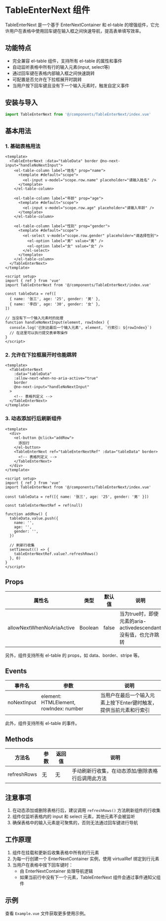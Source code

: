 # TableEnterNext 组件

TableEnterNext 是一个基于 EnterNextContainer 和 el-table 的增强组件，它允许用户在表格中使用回车键在输入框之间快速导航，提高表单填写效率。

## 功能特点

- 完全兼容 el-table 组件，支持所有 el-table 的属性和事件
- 自动监听表格中所有行的输入元素(input, select等)
- 通过回车键在表格内部输入框之间快速跳转
- 可配置是否允许在下拉框展开时跳转
- 当用户按下回车键且没有下一个输入元素时，触发自定义事件

## 安装与导入

```js
import TableEnterNext from '@/components/TableEnterNext/index.vue'
```

## 基本用法

### 1. 基础表格用法

```vue
<template>
  <TableEnterNext :data="tableData" border @no-next-input="handleNoNextInput">
    <el-table-column label="姓名" prop="name">
      <template #default="scope">
        <el-input v-model="scope.row.name" placeholder="请输入姓名" />
      </template>
    </el-table-column>

    <el-table-column label="年龄" prop="age">
      <template #default="scope">
        <el-input v-model="scope.row.age" placeholder="请输入年龄" />
      </template>
    </el-table-column>

    <el-table-column label="性别" prop="gender">
      <template #default="scope">
        <el-select v-model="scope.row.gender" placeholder="请选择性别">
          <el-option label="男" value="男" />
          <el-option label="女" value="女" />
        </el-select>
      </template>
    </el-table-column>
  </TableEnterNext>
</template>

<script setup>
import { ref } from 'vue'
import TableEnterNext from '@/components/TableEnterNext/index.vue'

const tableData = ref([
  { name: '张三', age: '25', gender: '男' },
  { name: '李四', age: '30', gender: '女' },
])

// 当没有下一个输入元素时的处理
function handleNoNextInput(element, rowIndex) {
  console.log('已到达最后一个输入元素', element, `行索引: ${rowIndex}`)
  // 在这里可以执行提交表单等操作
}
</script>
```

### 2. 允许在下拉框展开时也能跳转

```vue
<template>
  <TableEnterNext
    :data="tableData"
    :allow-next-when-no-aria-active="true"
    border
    @no-next-input="handleNoNextInput"
  >
    <!-- 表格列定义 -->
  </TableEnterNext>
</template>
```

### 3. 动态添加行后刷新组件

```vue
<template>
  <div>
    <el-button @click="addRow">
      添加行
    </el-button>
    <TableEnterNext ref="tableEnterNextRef" :data="tableData" border>
      <!-- 表格列定义 -->
    </TableEnterNext>
  </div>
</template>

<script setup>
import { ref } from 'vue'
import TableEnterNext from '@/components/TableEnterNext/index.vue'

const tableData = ref([{ name: '张三', age: '25', gender: '男' }])

const tableEnterNextRef = ref(null)

function addRow() {
  tableData.value.push({
    name: '',
    age: '',
    gender: '',
  })

  // 刷新行收集
  setTimeout(() => {
    tableEnterNextRef.value?.refreshRows()
  }, 0)
}
</script>
```

## Props

| 属性名                    | 类型    | 默认值 | 说明                                                          |
| ------------------------- | ------- | ------ | ------------------------------------------------------------- |
| allowNextWhenNoAriaActive | Boolean | false  | 当为true时，即使元素的aria-activedescendant没有值，也允许跳转 |

另外，组件支持所有 el-table 的 props，如 data、border、stripe 等。

## Events

| 事件名      | 参数                                   | 说明                                                              |
| ----------- | -------------------------------------- | ----------------------------------------------------------------- |
| noNextInput | element: HTMLElement, rowIndex: number | 当用户在最后一个输入元素上按下Enter键时触发，提供当前元素和行索引 |

此外，组件支持所有 el-table 的事件。

## Methods

| 方法名      | 参数 | 返回值 | 说明                                              |
| ----------- | ---- | ------ | ------------------------------------------------- |
| refreshRows | 无   | 无     | 手动刷新行收集，在动态添加/删除表格行后调用此方法 |

## 注意事项

1. 在动态添加或删除表格行后，建议调用 `refreshRows()` 方法刷新组件的行收集
2. 组件仅监听表格内的 input 和 select 元素，其他元素不会被监听
3. 确保表格中的输入元素是可聚焦的，否则无法通过回车键进行导航

## 工作原理

1. 组件在挂载和更新后收集表格中所有的行元素
2. 为每一行创建一个 EnterNextContainer 实例，使用 virtualRef 绑定到行元素
3. 当用户在表格中按下回车键时：
   - 由 EnterNextContainer 处理导航逻辑
   - 如果当前行中没有下一个元素，TableEnterNext 组件会通过事件通知父组件

## 示例

查看 `Example.vue` 文件获取更多使用示例。
